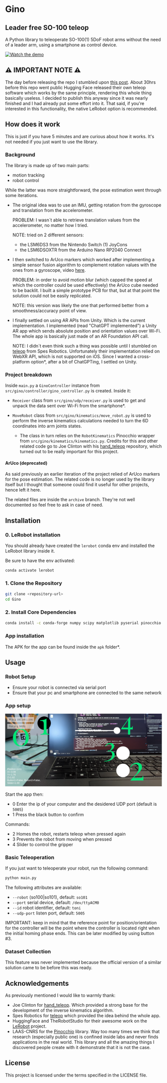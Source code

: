 # Gino
## Leader free SO-100 teleop


A Python library to teleoperate SO-100(1) 5DoF robot arms without the need of a leader arm, using a smartphone as control device.

[![Watch the demo](https://img.youtube.com/vi/p6s8waqRF64/hqdefault.jpg)](https://youtu.be/p6s8waqRF64)

## ⚠️ IMPORTANT NOTE ⚠️
The day before releasing the repo I stumbled upon [this post](https://www.linkedin.com/feed/update/urn:li:activity:7374436299757264896/). About 30hrs before this repo went public Hugging Face released their own teleop software which works by the same principle, rendering this whole thing basically useless. I decided to publish this anyway since it was nearly finished and I had already put some effort into it. That said, if you're interested in this functionality, the native LeRobot option is recommended.


## How does it work


This is just if you have 5 minutes and are curious about how it works. It's not needed if you just want to use the library.


### Background


The library is made up of two main parts:
- motion tracking
- robot control


While the latter was more straightforward, the pose estimation went through some iterations.


- The original idea was to use an IMU, getting rotation from the gyroscope and translation from the accelerometer.


  PROBLEM: I wasn´t able to retrieve translation values from the accelerometer, no matter how I tried.


  NOTE: tried on 2 different sensors:
     - the LSM6DS3 from the Nintendo Switch (1) JoyCons
     - the LSM6DSOXTR from the Arduino Nano RP2040 Connect


- I then switched to ArUco markers which worked after implementing a simple sensor fusion algorithm to complement rotation values with the ones from a gyroscope, video [here](https://www.youtube.com/watch?v=MJFxeeDT9zo&list=PLoMn4XSmzQVu8NEgxb1Ril7S2hY5TnDDn&index=2).


  PROBLEM: in order to avoid motion blur (which capped the speed at which the controller could be used effectively) the ArUco cube needed to be backlit. I built a simple prototype PCB for that, but at that point the solution could not be easily replicated.


  NOTE: this version was likely the one that performed better from a smoothness/accuracy point of view.


- I finally settled on using AR APIs from Unity. Which is the current implementation. I implemented (read "ChatGPT implemented") a Unity AR app which sends absolute position and orientation values over Wi-Fi. The whole app is basically just made of an AR Foundation API call.


  NOTE: I didn´t even think such a thing was possible until I stumbled on [teleop](https://github.com/SpesRobotics/teleop) from Spes Robotics. Unfortunately their implementation relied on WebXR API, which is not supported on iOS. Since I wanted a cross-platform option*, after a bit of ChatGPTing, I settled on Unity.


### Project breakdown


Inside `main.py` a `GinoController` instance from `src/gino/controller/gino_controller.py` is created. Inside it:


- `Receiver` class from `src/gino/udp/receiver.py` is used to get and unpack the data sent over Wi-Fi from the smartphone*.


- `MoveRobot` class from `src/gino/kinematics/move_robot.py` is used to perform the inverse kinematics calculations needed to turn the 6D coordinates into arm joints states.


  - The class in turn relies on the `RobotKinematics` Pinocchio wrapper from `src/gino/kinematics/kinematics.py`. Credits for this and other related code go to Joe Clinton with his [hand_teleop](https://github.com/Joeclinton1/hand-teleop) repository, which turned out to be really important for this project.


#### ArUco (deprecated)
As said previously an earlier iteration of the project relied of ArUco markers for the pose estimation. The related code is no longer used by the library itself but I thought that someone could find it useful for other projects, hence left it here.


The related files are inside the `archive` branch. They're not well documented so feel free to ask in case of need.


## Installation


### 0. LeRobot installation


You should already have created the `lerobot` conda env and installed the LeRobot library inside it.


Be sure to have the env activated:
```bash
conda activate lerobot
```


### 1. Clone the Repository
```bash
git clone <repository-url>
cd Gino
```


### 2. Install Core Dependencies
```bash
conda install -c conda-forge numpy scipy matplotlib pyserial pinocchio
```

### App installation
The APK for the app can be found inside the `apk` folder*.


## Usage


### Robot Setup
- Ensure your robot is connected via serial port
- Ensure that your pc and smartphone are connected to the same network


### App setup
![App screenshot](data/screenshot.png)


Start the app then:
- 0 Enter the ip of your computer and the desidered UDP port (default is `5005`)
- 1 Press the black button to confirm


Commands:
- 2 Homes the robot, restarts teleop when pressed again
- 3 Prevents the robot from moving when pressed
- 4 Slider to control the gripper


### Basic Teleoperation
If you just want to teleoperate your robot, run the following command:


```bash
python main.py
```


The following attributes are available:


- `--robot` (so100|so101), default: `so101`
- `--port` serial device, default: `/dev/ttyACM0`
- `--id` robot identifier, default: `toni`
- `--udp-port` listen port, default: `5005`


IMPORTANT: keep in mind that the reference point for position/orientation for the controller will be the point where the controller is located right when the initial homing phase ends. This can be later modified by using button #3.

### Dataset Collection

This feature was never implemented because the official version of a similar solution came to be before this was ready.


## Acknowledgements


As previously mentioned I would like to warmly thank:


- Joe Clinton for [hand_teleop](https://github.com/Joeclinton1/hand-teleop). Which provided a strong base for the development of the inverse kinematics algorithm.
- Spes Robotics for [teleop](https://github.com/SpesRobotics/teleop) which provided the idea behind the whole app.
- HuggingFace and TheRobotStudio for their awesome work on the [LeRobot](https://github.com/huggingface/lerobot) project.
- LAAS-CNRS for the [Pinocchio](https://stack-of-tasks.github.io/pinocchio/) library. Way too many times we think that research (especially public one) is confined inside labs and never finds applications in the real world. This library and all the amazing things I discovered people create with it demonstrate that it is not the case.


## License

This project is licensed under the terms specified in the LICENSE file.
